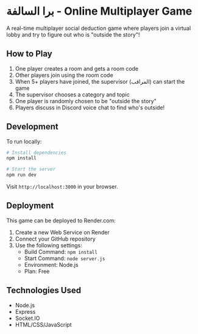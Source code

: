 # برا السالفة - Online Multiplayer Game

A real-time multiplayer social deduction game where players join a virtual lobby and try to figure out who is "outside the story"!

## How to Play

1. One player creates a room and gets a room code
2. Other players join using the room code
3. When 5+ players have joined, the supervisor (المراقب) can start the game
4. The supervisor chooses a category and topic
5. One player is randomly chosen to be "outside the story"
6. Players discuss in Discord voice chat to find who's outside!

## Development

To run locally:

```bash
# Install dependencies
npm install

# Start the server
npm run dev
```

Visit `http://localhost:3000` in your browser.

## Deployment

This game can be deployed to Render.com:

1. Create a new Web Service on Render
2. Connect your GitHub repository
3. Use the following settings:
   - Build Command: `npm install`
   - Start Command: `node server.js`
   - Environment: Node.js
   - Plan: Free

## Technologies Used

- Node.js
- Express
- Socket.IO
- HTML/CSS/JavaScript

